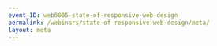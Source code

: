 ```yaml
---
event_ID: web0005-state-of-responsive-web-design
permalink: /webinars/state-of-responsive-web-design/meta/
layout: meta
---
```


